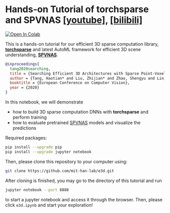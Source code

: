 # Hands-on Tutorial of torchsparse and SPVNAS [[youtube]](https://www.youtube.com/watch?v=zzJR07LMXxs), [[bilibili]](https://www.bilibili.com/video/BV14i4y1g7eQ)

<p class="aligncenter">
    <a href="https://colab.research.google.com/github/mit-han-lab/e3d/blob/master/tutorial/e3d.ipynb" target="_parent"><img src="https://camo.githubusercontent.com/52feade06f2fecbf006889a904d221e6a730c194/68747470733a2f2f636f6c61622e72657365617263682e676f6f676c652e636f6d2f6173736574732f636f6c61622d62616467652e737667" alt="Open In Colab" data-canonical-src="https://colab.research.google.com/assets/colab-badge.svg"></a> 
</p>


This is a hands-on tutorial for our efficient 3D sparse computation library, [**torchsparse**](https://github.com/mit-han-lab/torchsparse) and latest AutoML framework for efficient 3D scene understanding, [**SPVNAS**](https://arxiv.org/abs/2007.16100).

```bibtex
@inproceedings{
  tang2020searching,
  title = {Searching Efficient 3D Architectures with Sparse Point-Voxel Convolution},
  author = {Tang, Haotian* and Liu, Zhijian* and Zhao, Shengyu and Lin, Yujun and Lin, Ji and Wang, Hanrui and Han, Song},
  booktitle = {European Conference on Computer Vision},
  year = {2020}
}
```

In this notebook, we will demonstrate 
- how to build 3D sparse computation DNNs with **torchsparse** and perform training
- how to evaluate pretrained [SPVNAS](https://arxiv.org/abs/2007.16100) models and visualize the predictions

Required packages:
```bash
pip install --upgrade pip
pip install --upgrade jupyter notebook
```

Then, please clone this repository to your computer using:

```bash
git clone https://github.com/mit-han-lab/e3d.git
```

After cloning is finished, you may go to the directory of this tutorial and run

```bash
jupyter notebook --port 8888
```

to start a jupyter notebook and access it through the browser. Then, please click `e3d.ipynb` and start your exploration!